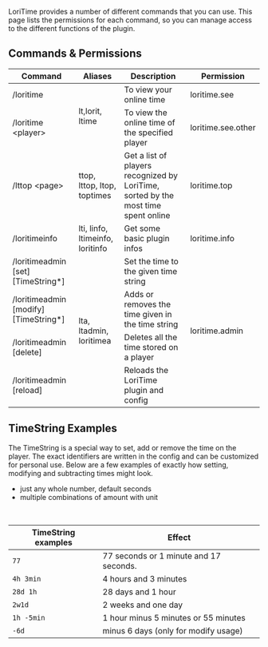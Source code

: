 LoriTime provides a number of different commands that you can use. This page lists the permissions for each command, so you can manage access to the different functions of the plugin.

## Commands & Permissions
<table class="tg">
<thead>
  <tr>
    <th class="tg-uzvj">Command</th>
    <th class="tg-uzvj">Aliases</th>
    <th class="tg-uzvj">Description</th>
    <th class="tg-uzvj">Permission</th>
  </tr>
</thead>
<tbody>
  <tr>
    <td class="tg-9wq8">/loritime</td>
    <td class="tg-9wq8" rowspan="2">lt,lorit, ltime</td>
    <td class="tg-9wq8">To view your online time</td>
    <td class="tg-9wq8">loritime.see</td>
  </tr>
  <tr>
    <td class="tg-9wq8">/loritime &lt;player&gt;</td>
    <td class="tg-9wq8">To view the online time of the specified player</td>
    <td class="tg-9wq8">loritime.see.other</td>
  </tr>
  <tr>
    <td class="tg-9wq8">/lttop &lt;page&gt;</td>
    <td class="tg-9wq8">ttop, lttop, ltop, toptimes</td>
    <td class="tg-9wq8">Get a list of players recognized by LoriTime, sorted by the most time spent online</td>
    <td class="tg-9wq8">loritime.top</td>
  </tr>
  <tr>
    <td class="tg-9wq8">/loritimeinfo</td>
    <td class="tg-9wq8">lti, linfo, ltimeinfo, loritinfo</td>
    <td class="tg-9wq8">Get some basic plugin infos</td>
    <td class="tg-9wq8">loritime.info</td>
  </tr>
  <tr>
    <td class="tg-9wq8">/loritimeadmin [set] [TimeString*]</td>
    <td class="tg-9wq8" rowspan="4">lta, ltadmin, loritimea</td>
    <td class="tg-9wq8">Set the time to the given time string</td>
    <td class="tg-9wq8" rowspan="4">loritime.admin</td>
  </tr>
  <tr>
    <td class="tg-9wq8">/loritimeadmin [modify] [TimeString*]</td>
    <td class="tg-9wq8">Adds or removes the time given in the time string</td>
  </tr>
  <tr>
    <td class="tg-9wq8">/loritimeadmin [delete]</td>
    <td class="tg-9wq8">Deletes all the time stored on a player</td>
  </tr>
  <tr>
    <td class="tg-9wq8">/loritimeadmin [reload]</td>
    <td class="tg-9wq8">Reloads the LoriTime plugin and config</td>
  </tr>
</tbody>
</table>


## TimeString Examples
The TimeString is a special way to set, add or remove the time on the player. The exact identifiers are written in the config and can be customized for personal use. Below are a few examples of exactly how setting, modifying and subtracting times might look. <br>
* just any whole number, default seconds <br>
* multiple combinations of amount with unit <br>
<br>

| TimeString examples| Effect |
|---------|--------|
| `77` | 77 seconds or 1 minute and 17 seconds. |
| `4h 3min` | 4 hours and 3 minutes |
| `28d 1h` | 28 days and 1 hour |
| `2w1d` | 2 weeks and one day |
| `1h -5min` | 1 hour minus 5 minutes or 55 minutes |
| `-6d` | minus 6 days (only for modify usage) |